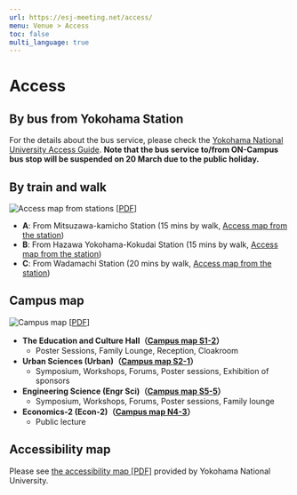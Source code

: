 ```yaml
---
url: https://esj-meeting.net/access/
menu: Venue > Access
toc: false
multi_language: true
---
```


# Access

## By bus from Yokohama Station

For the details about the bus service, please check the [Yokohama National University Access Guide](https://www.ynu.ac.jp/english/about/access/access/).
**Note that the bus service to/from ON-Campus bus stop will be suspended on 20 March due to the public holiday.**

## By train and walk

![Access map from stations](https://esj-meeting.net/wp-content/uploads/2024/02/neighbourhood_map_en.jpg)
[[PDF](https://esj-meeting.net/wp-content/uploads/2024/02/neighbourhood_map_en.pdf)]

* **A**: From Mitsuzawa-kamicho Station (15 mins by walk, [Access map from the station](https://www.ynu.ac.jp/english/about/access/train_front/))
* **B**: From Hazawa Yokohama-Kokudai Station (15 mins by walk, [Access map from the station](https://www.ynu.ac.jp/english/about/access/train_westnorth/))
* **C**: From Wadamachi Station (20 mins by walk, [Access map from the station](https://www.ynu.ac.jp/english/about/access/bus/train_south/))

## Campus map

![Campus map](https://esj-meeting.net/wp-content/uploads/2024/02/campus_map_en.jpg)
[[PDF](https://esj-meeting.net/wp-content/uploads/2024/02/campus_map_en.pdf)]

* **The Education and Culture Hall（[Campus map S1-2](https://www.ynu.ac.jp/english/about/access/map/)）**
    * Poster Sessions, Family Lounge, Reception, Cloakroom
* **Urban Sciences (Urban)（[Campus map S2-1](https://www.ynu.ac.jp/english/about/access/map/)）**
    * Symposium, Workshops, Forums, Poster sessions, Exhibition of sponsors
* **Engineering Science (Engr Sci)（[Campus map S5-5](https://www.ynu.ac.jp/english/about/access/map/)）**
    * Symposium, Workshops, Forums, Poster sessions, Family lounge
* **Economics-2 (Econ-2)（[Campus map N4-3](https://www.ynu.ac.jp/english/about/access/map/)）**
    * Public lecture

## Accessibility map

Please see [the accessibility map [PDF]](https://www.ynu.ac.jp/english/about/access/access/pdf/YNU_barrierfree_map.pdf) provided by Yokohama National University.
